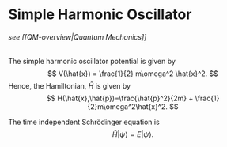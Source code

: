# Simple Harmonic Oscillator
###### see [[QM-overview|Quantum Mechanics]]
The simple harmonic oscillator potential is given by
$$
	V(\hat{x}) = \frac{1}{2} m\omega^2 \hat{x}^2.
$$
Hence, the Hamiltonian, $\hat{H}$ is given by
$$
	H(\hat{x},\hat{p})=\frac{\hat{p}^2}{2m} + \frac{1}{2}m\omega^2\hat{x}^2.
$$

The time independent Schr&#246;dinger equation is
$$
	\hat{H}\left|\psi\right\rangle = E\left|\psi\right\rangle.
$$